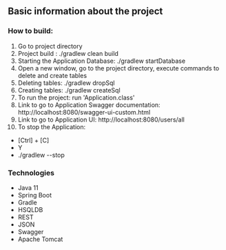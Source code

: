  
## Basic information about the project

### How to build:
1. Go to project directory
2. Project build : ./gradlew clean build
3. Starting the Application Database: ./gradlew startDatabase
4. Open a new window, go to the project directory, execute commands to delete and create tables
5. Deleting tables: ./gradlew dropSql
6. Creating tables: ./gradlew createSql
7. To run the project: run 'Application.class'
8. Link to go to Application Swagger documentation: http://localhost:8080/swagger-ui-custom.html
9. Link to go to Application UI: http://localhost:8080/users/all
10. To stop the Application:
  - [Ctrl] + [C] 
  - Y
  - ./gradlew --stop

### Technologies
- Java 11
- Spring Boot
- Gradle
- HSQLDB
- REST
- JSON
- Swagger
- Apache Tomcat









